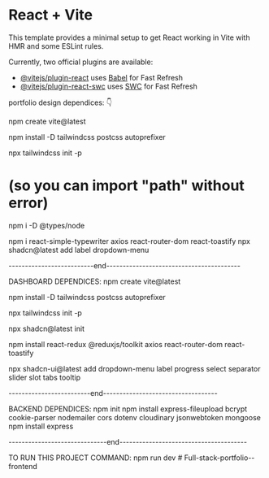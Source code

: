 # React + Vite

This template provides a minimal setup to get React working in Vite with HMR and some ESLint rules.

Currently, two official plugins are available:

- [@vitejs/plugin-react](https://github.com/vitejs/vite-plugin-react/blob/main/packages/plugin-react/README.md) uses [Babel](https://babeljs.io/) for Fast Refresh
- [@vitejs/plugin-react-swc](https://github.com/vitejs/vite-plugin-react-swc) uses [SWC](https://swc.rs/) for Fast Refresh


portfolio design dependices: 👇

npm create vite@latest

npm install -D tailwindcss postcss autoprefixer

npx tailwindcss init -p

# (so you can import "path" without error)
npm i -D @types/node

npm i react-simple-typewriter axios react-router-dom react-toastify
npx shadcn@latest add label dropdown-menu

--------------------------end-----------------------------------------

DASHBOARD DEPENDICES:
npm create vite@latest

npm install -D tailwindcss postcss autoprefixer
 
npx tailwindcss init -p

npx shadcn@latest init

npm install react-redux @reduxjs/toolkit axios react-router-dom react-toastify

npx shadcn-ui@latest add dropdown-menu label progress select separator slider slot tabs tooltip

-------------------------end-----------------------------------

BACKEND DEPENDICES:
npm init
npm install express-fileupload bcrypt cookie-parser nodemailer cors dotenv cloudinary jsonwebtoken mongoose
npm install express


------------------------------end---------------------------------------

TO RUN THIS PROJECT COMMAND:
npm run dev
#   F u l l - s t a c k - p o r t f o l i o - - f r o n t e n d  
 